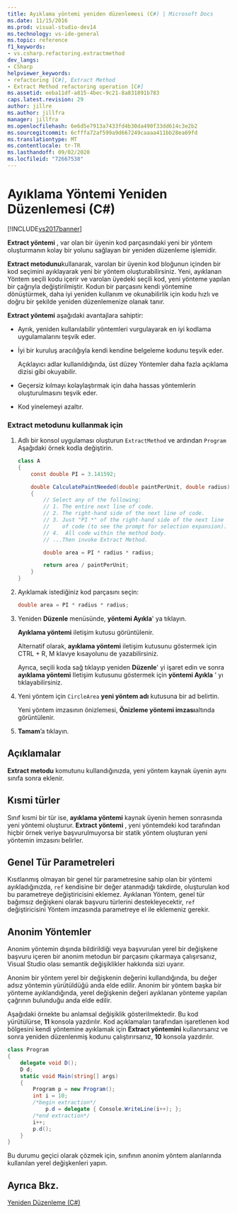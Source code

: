 ```yaml
---
title: Ayıklama yöntemi yeniden düzenlemesi (C#) | Microsoft Docs
ms.date: 11/15/2016
ms.prod: visual-studio-dev14
ms.technology: vs-ide-general
ms.topic: reference
f1_keywords:
- vs.csharp.refactoring.extractmethod
dev_langs:
- CSharp
helpviewer_keywords:
- refactoring [C#], Extract Method
- Extract Method refactoring operation [C#]
ms.assetid: eeba11df-a815-4bec-9c21-8a831891b783
caps.latest.revision: 29
author: jillre
ms.author: jillfra
manager: jillfra
ms.openlocfilehash: 6e6d5e7913a7433fd4b30da490f33dd614c3e2b2
ms.sourcegitcommit: 6cfffa72af599a9d667249caaaa411bb28ea69fd
ms.translationtype: MT
ms.contentlocale: tr-TR
ms.lasthandoff: 09/02/2020
ms.locfileid: "72667538"
---
```

# <a name="extract-method-refactoring-c"></a>Ayıklama Yöntemi Yeniden Düzenlemesi (C#)
[!INCLUDE[vs2017banner](../includes/vs2017banner.md)]

**Extract yöntemi** , var olan bir üyenin kod parçasındaki yeni bir yöntem oluşturmanın kolay bir yolunu sağlayan bir yeniden düzenleme işlemidir.

 **Extract metodunu**kullanarak, varolan bir üyenin kod bloğunun içinden bir kod seçimini ayıklayarak yeni bir yöntem oluşturabilirsiniz. Yeni, ayıklanan Yöntem seçili kodu içerir ve varolan üyedeki seçili kod, yeni yönteme yapılan bir çağrıyla değiştirilmiştir. Kodun bir parçasını kendi yöntemine dönüştürmek, daha iyi yeniden kullanım ve okunabilirlik için kodu hızlı ve doğru bir şekilde yeniden düzenlemenize olanak tanır.

 **Extract yöntemi** aşağıdaki avantajlara sahiptir:

- Ayrık, yeniden kullanılabilir yöntemleri vurgulayarak en iyi kodlama uygulamalarını teşvik eder.

- İyi bir kuruluş aracılığıyla kendi kendine belgeleme kodunu teşvik eder.

     Açıklayıcı adlar kullanıldığında, üst düzey Yöntemler daha fazla açıklama dizisi gibi okuyabilir.

- Geçersiz kılmayı kolaylaştırmak için daha hassas yöntemlerin oluşturulmasını teşvik eder.

- Kod yinelemeyi azaltır.

### <a name="to-use-extract-method"></a>Extract metodunu kullanmak için

1. Adlı bir konsol uygulaması oluşturun `ExtractMethod` ve ardından `Program` Aşağıdaki örnek kodla değiştirin.

    ```csharp
    class A
    {
        const double PI = 3.141592;

        double CalculatePaintNeeded(double paintPerUnit, double radius)
        {
            // Select any of the following:
            // 1. The entire next line of code.
            // 2. The right-hand side of the next line of code.
            // 3. Just "PI *" of the right-hand side of the next line
            //    of code (to see the prompt for selection expansion).
            // 4.  All code within the method body.
            // ...Then invoke Extract Method.

            double area = PI * radius * radius;

            return area / paintPerUnit;
        }
    }
    ```

2. Ayıklamak istediğiniz kod parçasını seçin:

    ```csharp
    double area = PI * radius * radius;
    ```

3. Yeniden **Düzenle** menüsünde, **yöntemi Ayıkla**' ya tıklayın.

     **Ayıklama yöntemi** iletişim kutusu görüntülenir.

     Alternatif olarak, **ayıklama yöntemi** iletişim kutusunu göstermek için CTRL + R, M klavye kısayolunu de yazabilirsiniz.

     Ayrıca, seçili koda sağ tıklayıp yeniden **Düzenle**' yi işaret edin ve sonra **ayıklama yöntemi** Iletişim kutusunu göstermek için **yöntemi Ayıkla** ' yı tıklayabilirsiniz.

4. Yeni yöntem için `CircleArea` **yeni yöntem adı** kutusuna bir ad belirtin.

     Yeni yöntem imzasının önizlemesi, **Önizleme yöntemi imzası**altında görüntülenir.

5. **Tamam**’a tıklayın.

## <a name="remarks"></a>Açıklamalar
 **Extract metodu** komutunu kullandığınızda, yeni yöntem kaynak üyenin aynı sınıfa sonra eklenir.

## <a name="partial-types"></a>Kısmi türler
 Sınıf kısmi bir tür ise, **ayıklama yöntemi** kaynak üyenin hemen sonrasında yeni yöntemi oluşturur. **Extract yöntemi** , yeni yöntemdeki kod tarafından hiçbir örnek veriye başvurulmuyorsa bir statik yöntem oluşturan yeni yöntemin imzasını belirler.

## <a name="generic-type-parameters"></a>Genel Tür Parametreleri
 Kısıtlanmış olmayan bir genel tür parametresine sahip olan bir yöntemi ayıkladığınızda, `ref` kendisine bir değer atanmadığı takdirde, oluşturulan kod bu parametreye değiştiricisini eklemez. Ayıklanan Yöntem, genel tür bağımsız değişkeni olarak başvuru türlerini destekleyecektir, `ref` değiştiricisini Yöntem imzasında parametreye el ile eklemeniz gerekir.

## <a name="anonymous-methods"></a>Anonim Yöntemler
 Anonim yöntemin dışında bildirildiği veya başvurulan yerel bir değişkene başvuru içeren bir anonim metodun bir parçasını çıkarmaya çalışırsanız, Visual Studio olası semantik değişiklikler hakkında sizi uyarır.

 Anonim bir yöntem yerel bir değişkenin değerini kullandığında, bu değer adsız yöntemin yürütüldüğü anda elde edilir. Anonim bir yöntem başka bir yönteme ayıklandığında, yerel değişkenin değeri ayıklanan yönteme yapılan çağrının bulunduğu anda elde edilir.

 Aşağıdaki örnekte bu anlamsal değişiklik gösterilmektedir. Bu kod yürütülürse, **11** konsola yazdırılır. Kod açıklamaları tarafından işaretlenen kod bölgesini kendi yöntemine ayıklamak için **Extract yöntemini** kullanırsanız ve sonra yeniden düzenlenmiş kodunu çalıştırırsanız, **10** konsola yazdırılır.

```csharp
class Program
{
    delegate void D();
    D d;
    static void Main(string[] args)
    {
        Program p = new Program();
        int i = 10;
        /*begin extraction*/
            p.d = delegate { Console.WriteLine(i++); };
        /*end extraction*/
        i++;
        p.d();
    }
}
```

 Bu durumu geçici olarak çözmek için, sınıfının anonim yöntem alanlarında kullanılan yerel değişkenleri yapın.

## <a name="see-also"></a>Ayrıca Bkz.
 [Yeniden Düzenleme (C#)](../csharp-ide/refactoring-csharp.md)